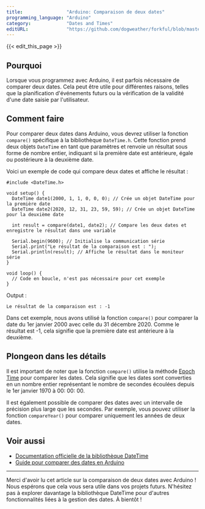 ```yaml
---
title:                "Arduino: Comparaison de deux dates"
programming_language: "Arduino"
category:             "Dates and Times"
editURL:              "https://github.com/dogweather/forkful/blob/master/content/fr/arduino/comparing-two-dates.md"
---
```


{{< edit_this_page >}}

## Pourquoi

Lorsque vous programmez avec Arduino, il est parfois nécessaire de comparer deux dates. Cela peut être utile pour différentes raisons, telles que la planification d'événements futurs ou la vérification de la validité d'une date saisie par l'utilisateur.

## Comment faire

Pour comparer deux dates dans Arduino, vous devrez utiliser la fonction `compare()` spécifique à la bibliothèque `DateTime.h`. Cette fonction prend deux objets `DateTime` en tant que paramètres et renvoie un résultat sous forme de nombre entier, indiquant si la première date est antérieure, égale ou postérieure à la deuxième date.

Voici un exemple de code qui compare deux dates et affiche le résultat :

```Arduino
#include <DateTime.h>

void setup() {
  DateTime date1(2000, 1, 1, 0, 0, 0); // Crée un objet DateTime pour la première date
  DateTime date2(2020, 12, 31, 23, 59, 59); // Crée un objet DateTime pour la deuxième date

  int result = compare(date1, date2); // Compare les deux dates et enregistre le résultat dans une variable

  Serial.begin(9600); // Initialise la communication série
  Serial.print("Le résultat de la comparaison est : ");
  Serial.println(result); // Affiche le résultat dans le moniteur série
}

void loop() {
  // Code en boucle, n'est pas nécessaire pour cet exemple
}
```

Output :

```
Le résultat de la comparaison est : -1
```

Dans cet exemple, nous avons utilisé la fonction `compare()` pour comparer la date du 1er janvier 2000 avec celle du 31 décembre 2020. Comme le résultat est -1, cela signifie que la première date est antérieure à la deuxième.

## Plongeon dans les détails

Il est important de noter que la fonction `compare()` utilise la méthode [Epoch Time](https://en.wikipedia.org/wiki/Unix_time) pour comparer les dates. Cela signifie que les dates sont converties en un nombre entier représentant le nombre de secondes écoulées depuis le 1er janvier 1970 à 00: 00: 00.

Il est également possible de comparer des dates avec un intervalle de précision plus large que les secondes. Par exemple, vous pouvez utiliser la fonction `compareYear()` pour comparer uniquement les années de deux dates.

## Voir aussi

- [Documentation officielle de la bibliothèque DateTime](https://github.com/PaulStoffregen/DateTime)
- [Guide pour comparer des dates en Arduino](https://randomnerdtutorials.com/how-to-compare-dates-arduino-yun-and-esp8266/)

---

Merci d'avoir lu cet article sur la comparaison de deux dates avec Arduino ! Nous espérons que cela vous sera utile dans vos projets futurs. N'hésitez pas à explorer davantage la bibliothèque DateTime pour d'autres fonctionnalités liées à la gestion des dates. À bientôt !
